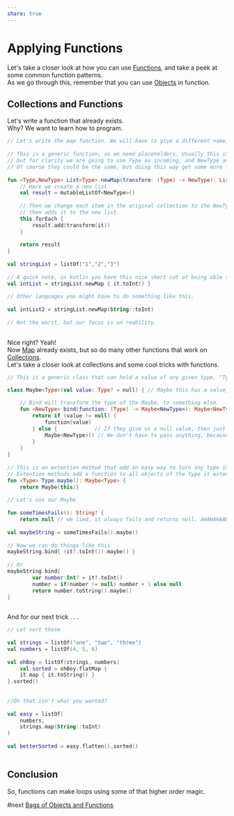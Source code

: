 ```yaml
---
share: true
---
```



# Applying Functions  
  
Let's take a closer look at how you can use [Functions](./Functions.md), and take a peek at some common function patterns.  
As we go through this, remember that you can use [Objects](./Objects.md) in function.  
  
## Collections and Functions  
  
Let's write a function that already exists.  
Why? We want to learn how to program.  
  
```Kotlin  
// Let's write the map function. We will have to give a different name, so let's call it newMap  
  
// This is a generic function, so we need placeholders. Usually this is a single letter  
// but for clarity we are going to use Type as incoming, and NewType as the outgoing.  
// Of course they could be the same, but doing this way get some more flexiblity  
  
fun <Type,NewType> List<Type>.newMap(transform: (Type) -> NewType): List<NewType> {  
    // Here we create a new list    
    val result = mutableListOf<NewType>()        
    
    // Then we change each item in the original collection to the NewType,  
    // then adds it to the new list.    
    this.forEach {
		result.add(transform(it))
	}
	    
	return result
}  
  
val stringList = listOf("1","2","3")  
  
// A quick note, in kotlin you have this nice short cut of being able to use a codeblock like this.  
val intList = stringList.newMap { it.toInt() }  
  
// Other languages you might have to do something like this.  
  
val intList2 = stringList.newMap(String::toInt)  
  
// Not the worst, but our focus is on reability.  
  
```  
  
Nice right? Yeah!  
Now [Map](Map.md) already exists, but so do many other functions that work on [Collections](Collections.md).  
Let's take a closer look at collections and some cool tricks with functions.  
  
```Kotlin  
// This is a generic class that can hold a value of any given type, "Type", or null.

class Maybe<Type>(val value: Type? = null) { // Maybe this has a value, or maybe it is nul  
        
	// Bind will transform the type of the Maybe, to something else.  
    fun <NewType> bind(function: (Type) -> Maybe<NewType>): Maybe<NewType> {        // This could also just not change the type of the value if function does change its type 
	    return if (value != null) {            
		    function(value)
		} else {            // If they give us a null value, then just return a differently typed null.            
			Maybe<NewType>() // We don't have to pass anything, because null is the default value        
		}    
	}
}  
  
// This is an extention method that add an easy way to turn any type into a Maybe  
// Extention methods add a function to all objects of the type it extends.  
fun <Type> Type.maybe(): Maybe<Type> {  
    return Maybe(this)}  
  
// Let's use our Maybe  
  
fun someTimesFails(): String? {  
    return null // we lied, it always fails and returns null. AHAHAHAAHAHA!}  
  
val maybeString = someTimesFails().maybe()  
  
// Now we can do things like this  
maybeString.bind{ (it?.toInt()).maybe() }  
  
// Or  
maybeString.bind{  
        var number:Int? = it?.toInt()        
		number = if(number != null) number + 1 else null
        return number.toString().maybe()    
}  
  
```  
  
And for our next trick . . .  
  
````Kotlin  
// Let sort these  
  
val strings = listOf("one", "two", "three")  
val numbers = listOf(4, 5, 6)  
  
val ohBoy = listOf(strings, numbers)  
    val sorted = ohBoy.flatMap {   
    it.map { it.toString() }  
}.sorted()  
  
  
//Oh that isn't what you wanted?  
  
val easy = listOf(  
    numbers,
    strings.map(String::toInt)
)  
  
val betterSorted = easy.flatten().sorted()  
  
````  
  
## Conclusion  
  
So, functions can make loops using some of that higher order magic.

#next [Bags of Objects and Functions](Bags%20of%20Objects%20and%20Functions.html)



